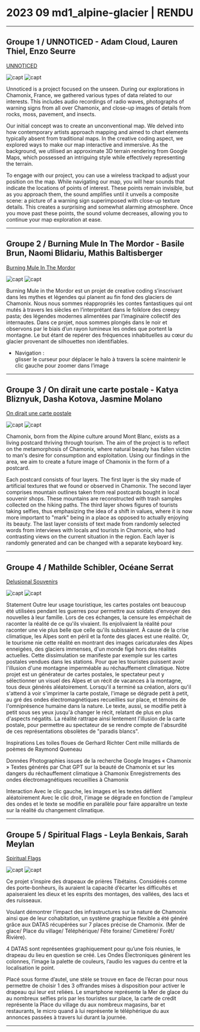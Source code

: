 # 2023 09 md1_alpine-glacier | RENDU

-----
## Groupe 1 / UNNOTICED - Adam Cloud, Lauren Thiel, Enzo Seurre 
[UNNOTICED](UNNOTICED/)

![capt](UNNOTICED/screen/Unnoticed_1.jpg)
![capt](UNNOTICED/screen/Unnoticed_2.jpg)

Unnoticed is a project focused on the unseen. During our explorations in Chamonix, France, we gathered various types of data related to our interests. This includes audio recordings of radio waves, photographs of warning signs from all over Chamonix, and close-up images of details from rocks, moss, pavement, and insects.

Our initial concept was to create an unconventional map. We delved into how contemporary artists approach mapping and aimed to chart elements typically absent from traditional maps. In the creative coding aspect, we explored ways to make our map interactive and immersive. As the background, we utilised an approximate 3D terrain rendering from Google Maps, which possessed an intriguing style while effectively representing the terrain.

To engage with our project, you can use a wireless trackpad to adjust your position on the map. While navigating our map, you will hear sounds that indicate the locations of points of interest. These points remain invisible, but as you approach them, the sound amplifies until it unveils a composite scene: a picture of a warning sign superimposed with close-up texture details. This creates a surprising and somewhat alarming atmosphere. Once you move past these points, the sound volume decreases, allowing you to continue your map exploration at ease.

-----
## Groupe 2 / Burning Mule In The Mordor - Basile Brun, Naomi Blidariu, Mathis Baltisberger
[Burning Mule In The Mordor](BurningMuleInTheMordor/)

![capt](BurningMuleInTheMordor/screen/burningMuleInTheMordor-Balsile_Mathis_Naomi-1.png)
![capt](BurningMuleInTheMordor/screen/burningMuleInTheMordor-Balsile_Mathis_Naomi-2.png)

Burning Mule in the Mordor est un projet de creative coding s’inscrivant dans les mythes et
légendes qui planent au fin fond des glaciers de Chamonix.
Nous nous sommes réappropriés les contes fantastiques qui ont mutés à travers les siècles
en l’interprétant dans le folklore des creepy pasta; des légendes modernes alimentées par
l’imaginaire collectif des internautes.
Dans ce projet, nous sommes plongés dans le noir et observons par le biais d’un rayon
lumineux les ondes que portent la montagne. Le but étant de repérer des fréquences
inhabituelles au cœur du glacier provenant de silhouettes non identifiables.

- Navigation :  
glisser le curseur pour déplacer le halo à travers la scène
maintenir le clic gauche pour zoomer dans l’image

-----
## Groupe 3 / On dirait une carte postale - Katya Bliznyuk, Dasha Kotova, Jasmine Molano
[On dirait une carte postale](OnDiraitUneCartePostale/)

![capt](OnDiraitUneCartePostal/screen/20231011_143722.jpg)
![capt](OnDiraitUneCartePostal/screen/Carte_4.jpg)


Chamonix, born from the Alpine culture around Mont Blanc, exists as a living postcard thriving through tourism. The aim of the project is to reflect on the metamorphosis of Chamonix, where natural beauty has fallen victim to man's desire for consumption and exploitation. Using our findings in the area, we aim to create a future image of Chamonix in the form of a postcard.

Each postcard consists of four layers. The first layer is the sky made of artificial textures that we found or observed in Chamonix. The second layer comprises mountain outlines taken from real postcards bought in local souvenir shops. These mountains are reconstructed with trash samples collected on the hiking paths. The third layer shows figures of tourists taking selfies, thus emphasizing the idea of a shift in values, where it is now more important to "mark" being in a place as opposed to actually enjoying its beauty. The last layer consists of text made from randomly selected words from interviews with locals and tourists in Chamonix, who had contrasting views on the current situation in the region. Each layer is randomly generated and can be changed with a separate keyboard key.

-----
## Groupe 4 / Mathilde Schibler, Océane Serrat
[Delusional Souvenirs](DelusionalSouvenirs/)

![capt](DelusionalSouvenirs/screen/5B4E9730-B3EB-4E4A-9FDF-8890DCCB32A1.jpeg)
![capt](DelusionalSouvenirs/screen/EE3D8D1E-B2CC-4132-BFB8-087E7E323FA7.jpeg)

Statement
Outre leur usage touristique, les cartes postales ont beaucoup été utilisées pendant les guerres pour permettre aux soldats d'envoyer des nouvelles à leur famille. Lors de ces échanges, la censure les empêchait de raconter la réalité de ce qu'ils vivaient. Ils enjolivaient la réalité pour raconter une vie plus belle que celle qu'ils subissaient.
À cause de la crise climatique, les Alpes sont en péril et la fonte des glaces est une réalité.
Or, le tourisme nie cette réalité en montrant des images caricaturales des Alpes enneigées, des glaciers immenses, d'un monde figé hors des réalités actuelles. Cette dissimulation se manifeste par exemple sur les cartes postales vendues dans les stations. Pour que les touristes puissent avoir l'illusion d'une montagne imperméable au réchauffement climatique.
Notre projet est un générateur de cartes postales, le spectateur peut y sélectionner un visuel des Alpes et un récit de vacances à la montagne, tous deux générés aléatoirement.
Lorsqu'il a terminé sa création, alors qu'il s'attend à voir s'imprimer la carte postale, l'image se dégrade petit à petit, au gré des ondes électromagnétiques recueillies sur place, et témoins de l'omniprésence humaine dans la nature. Le texte, aussi, se modifie petit à petit sous ses yeux jusqu'à changer le récit, relatant de plus en plus d'aspects négatits.
La réalité rattrape ainsi lentement l'illusion de la carte postale, pour permettre au spectateur de se rendre compte de l'absurdité de ces représentations obsolètes de
"paradis blancs".

Inspirations
Les toiles floues de Gerhard Richter
Cent mille milliards de poèmes de Raymond Queneau

Données
Photographies issues de la recherche Google Images « Chamonix »
Textes générés par Chat GPT sur la beauté de Chamonix et sur les dangers du réchauffement climatique à Chamonix
Enregistrements des ondes électromagnétiques recueillies à Chamonix

Interaction
Avec le clic gauche, les images et les textes défilent aléatoirement
Avec le clic droit, l'image se dégrade en fonction de l'ampleur des ondes et le texte se modifie en parallèle pour faire apparaître un texte sur la réalité du changement climatique.

-----
## Groupe 5 / Spiritual Flags - Leyla Benkais, Sarah Meylan
[Spiritual Flags](SpiritualFlags/)

![capt](SpiritualFlags/screen/IMG_9231.jpg)
![capt](SpiritualFlags/screen/IMG_9232.jpg)

Ce projet s’inspire des drapeaux de prières Tibétains. Considérés comme des porte-bonheurs, ils auraient la capacité d’écarter les difficultés et apaiseraient les dieux et les esprits des montages, des vallées, des lacs et des ruisseaux.

Voulant démontrer l’impact des infrastructures sur la nature de Chamonix ainsi que de leur cohabitation, un système graphique flexible a été généré grâce aux DATAS récupérées sur 7 places précise de Chamonix. (Mer de glace/ Place du village/ Téléphérique/ Fête foraine/ Cimetière/ Forêt/ Rivière).

4 DATAS sont représentées graphiquement pour qu’une fois réunies, le drapeau du lieu en question se créé.
Les Ondes Électroniques génèrent les colonnes, l’image la palette de couleurs, l’audio les vagues du centre et la localisation le point.

Placé sous forme d’autel, une stèle se trouve en face de l’écran pour nous permettre de choisir 1 des 3 offrandes mises à disposition pour activer le drapeau qui leur est reliées. Le smartphone représente la Mer de glace du au nombreux selfies pris par les touristes sur place, la carte de credit représente la Place du village du aux nombreux magasins, bar et restaurants, le micro quand à lui représente le téléphérique du aux annonces passées à travers lui durant la journée.

-----
